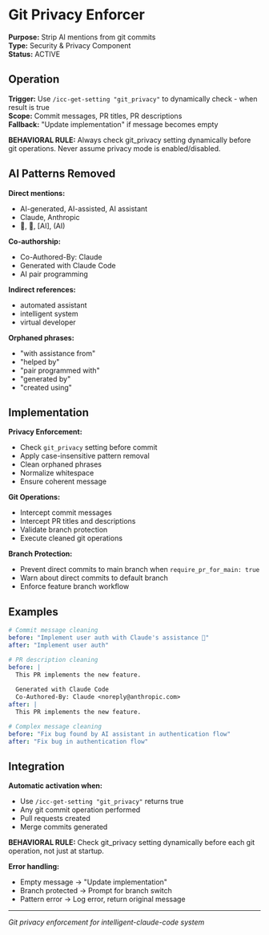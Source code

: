 # Git Privacy Enforcer

**Purpose:** Strip AI mentions from git commits  
**Type:** Security & Privacy Component  
**Status:** ACTIVE

## Operation

**Trigger:** Use `/icc-get-setting "git_privacy"` to dynamically check - when result is true  
**Scope:** Commit messages, PR titles, PR descriptions  
**Fallback:** "Update implementation" if message becomes empty  

**BEHAVIORAL RULE:** Always check git_privacy setting dynamically before git operations. Never assume privacy mode is enabled/disabled.  

## AI Patterns Removed

**Direct mentions:**
- AI-generated, AI-assisted, AI assistant
- Claude, Anthropic
- 🤖, 🧠, [AI], (AI)

**Co-authorship:**
- Co-Authored-By: Claude
- Generated with Claude Code
- AI pair programming

**Indirect references:**
- automated assistant
- intelligent system
- virtual developer

**Orphaned phrases:**
- "with assistance from"
- "helped by"
- "pair programmed with"
- "generated by"
- "created using"

## Implementation

**Privacy Enforcement:**
- Check `git_privacy` setting before commit
- Apply case-insensitive pattern removal
- Clean orphaned phrases
- Normalize whitespace
- Ensure coherent message

**Git Operations:**
- Intercept commit messages
- Intercept PR titles and descriptions
- Validate branch protection
- Execute cleaned git operations

**Branch Protection:**
- Prevent direct commits to main branch when `require_pr_for_main: true`
- Warn about direct commits to default branch
- Enforce feature branch workflow

## Examples

```yaml
# Commit message cleaning
before: "Implement user auth with Claude's assistance 🤖"
after: "Implement user auth"

# PR description cleaning
before: |
  This PR implements the new feature.
  
  Generated with Claude Code
  Co-Authored-By: Claude <noreply@anthropic.com>
after: |
  This PR implements the new feature.

# Complex message cleaning
before: "Fix bug found by AI assistant in authentication flow"
after: "Fix bug in authentication flow"
```

## Integration

**Automatic activation when:**
- Use `/icc-get-setting "git_privacy"` returns true
- Any git commit operation performed
- Pull requests created
- Merge commits generated

**BEHAVIORAL RULE:** Check git_privacy setting dynamically before each git operation, not just at startup.

**Error handling:**
- Empty message → "Update implementation"
- Branch protected → Prompt for branch switch
- Pattern error → Log error, return original message

---
*Git privacy enforcement for intelligent-claude-code system*